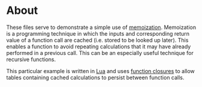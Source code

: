 # About
These files serve to demonstrate a simple use of [memoization](https://en.wikipedia.org/wiki/Memoization). Memoization is a programming technique in which the inputs and corresponding return value of a function call are cached (i.e. stored to be looked up later). This enables a function to avoid repeating calculations that it may have already performed in a previous call. This can be an especially useful technique for recursive functions.

This particular example is written in [Lua](https://www.lua.org/) and uses [function closures](https://www.lua.org/pil/6.1.html) to allow tables containing cached calculations to persist between function calls.